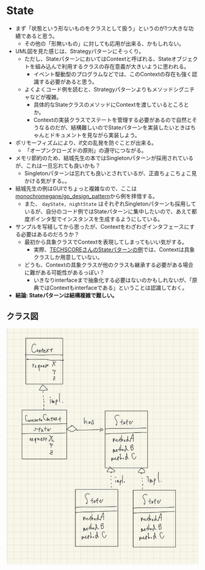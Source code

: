 # State

- まず「状態という形ないものをクラスとして扱う」というのが1つ大きな功績であると思う。
  - その他の「形無いもの」に対しても応用が出来る、かもしれない。
- UML図を見た感じは、Strategyパターンにそっくり。
  - ただし、StateパターンにおいてはContextと呼ばれる、Stateオブジェクトを組み込んで利用するクラスの存在意義が大きいように思われる。
    - イベント駆動型のプログラムなどでは、このContextの存在も強く認識する必要があると思う。
  - よくよくコード例を読むと、Strategyパターンよりもメソッドシグニチャなどが複雑。
    - 具体的なStateクラスのメソッドにContextを渡しているところとか。
    - Contextの実装クラスでステートを管理する必要があるので自然とそうなるのだが、結構難しいのでStateパターンを実装したいときはちゃんとドキュメントを見ながら実装しよう。
- ポリモーフィズムにより、if文の乱発を防ぐことが出来る。
  - 「オープンクローズドの原則」の遵守につながる。
- メモリ節約のため、結城先生の本ではSingletonパターンが採用されているが、これは一旦忘れても良いかも？
  - Singletonパターンは忘れても良いとされているが、正直ちょこちょこ見かける気がする。。
- 結城先生の例はGUIでちょっと複雑なので、ここは[monochromegane/go_design_pattern](https://github.com/monochromegane/go_design_pattern/tree/master/state)から例を拝借する。
  - また、 `dayState, nightState` はそれぞれSingletonパターンも採用しているが、自分のコード例ではStateパターンに集中したいので、あえて都度ポインタ型でインスタンスを生成するようにしている。
- サンプルを写経してから思ったが、Contextをわざわざインタフェースにする必要はあるのだろうか？
  - 最初から具象クラスでContextを表現してしまってもいい気がする。
    - 実際、[TECHSCOREさんのStateパターンの例](https://www.techscore.com/tech/DesignPattern/State.html/)では、Contextは具象クラスしか用意していない。
  - どうも、Contextの具象クラスが他のクラスも継承する必要がある場合に難がある可能性があるっぽい？
    - いきなりinterfaceまで抽象化する必要はないのかもしれないが、「原典ではContextもinterfaceである」ということは認識しておく。
- **結論: Stateパターンは結構複雑で難しい。**

## クラス図

![](../images/state.jpg)
